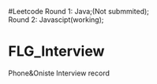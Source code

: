 #Leetcode
Round 1: Java;(Not submmited);  
Round 2: Javascipt(working);  
# FLG_Interview
Phone&amp;Oniste Interview record
